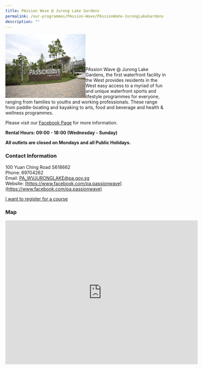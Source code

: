 ```yaml
---
title: PAssion Wave @ Jurong Lake Gardens
permalink: /our-programmes/PAssion-Wave/PAssionWaVe-JurongLakeGardens
description: ""
---
```


<img style="height:200px;width:250px"  align="left" src="/images/Programmes/PAssion%20Wave/PAssion%20Wave%20@%20Jurong%20Lake%20Gardens.jpg"><br><br><br><br><br><br>
PAssion Wave @ Jurong Lake Gardens, the first waterfront facility in the West provides residents in the West easy access to a myriad of fun and unique waterfront sports and lifestyle programmes for everyone, ranging from families to youths and working professionals. These range from paddle-boating and kayaking to arts, food and beverage and health & wellness programmes.

Please visit our [Facebook Page](https://www.facebook.com/pa.passionwave) for more information.

**Rental Hours: 09:00 - 18:00 (Wednesday - Sunday)**

**All outlets are closed on Mondays and all Public Holidays.**

### Contact Information

100 Yuan Ching Road S618662  
Phone: 69704262  
Email: [PA\_WVJURONGLAKE@pa.gov.sg](mailto:PA_WVJURONGLAKE@pa.gov.sg)  
Website: [https://www.facebook.com/pa.passionwave](https://www.facebook.com/pa.passionwave)

[I want to register for a course](https://www.onepa.gov.sg/)

### Map

<iframe src="https://www.google.com/maps/embed?pb=!1m18!1m12!1m3!1d3988.7279902108066!2d103.72512201533105!3d1.3395223619802632!2m3!1f0!2f0!3f0!3m2!1i1024!2i768!4f13.1!3m3!1m2!1s0x31da0f50a4f56051%3A0xa49acc37d2f6a9cb!2sPAssion%20Wave%20%40%20Jurong%20Lake%20Gardens!5e0!3m2!1sen!2ssg!4v1655786143944!5m2!1sen!2ssg" width="600" height="450" style="border:0;" allowfullscreen="" loading="lazy"></iframe>